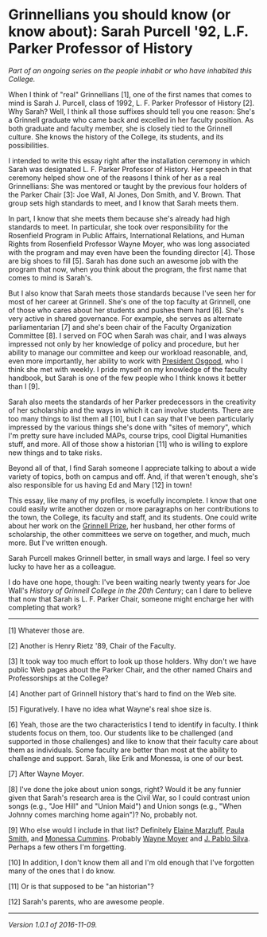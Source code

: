 Grinnellians you should know (or know about): Sarah Purcell '92, L.F. Parker Professor of History
========================================================================================

*Part of an ongoing series on the people inhabit or who have inhabited this College.*

When I think of "real" Grinnellians [1], one of the first names that
comes to mind is Sarah J. Purcell, class of 1992, L. F. Parker Professor
of History [2].  Why Sarah?  Well, I think all those suffixes should tell
you one reason: She's a Grinnell graduate who came back and excelled
in her faculty position.  As both graduate and faculty member, she is
closely tied to the Grinnell culture.  She knows the history of the
College, its students, and its possibilities.

I intended to write this essay right after the installation ceremony in
which Sarah was designated L. F. Parker Professor of History.  Her speech
in that ceremony helped show one of the reasons I think of her as a real
Grinnellians: She was mentored or taught by the previous four holders
of the Parker Chair [3]: Joe Wall, Al Jones, Don Smith, and V. Brown.
That group sets high standards to meet, and I know that Sarah meets them.

In part, I know that she meets them because she's already had high
standards to meet.  In particular, she took over responsibility for the
Rosenfield Program in Public Affairs, International Relations, and Human
Rights from Rosenfield Professor Wayne Moyer, who was long associated
with the program and may even have been the founding director [4].
Those are big shoes to fill [5].  Sarah has done such an awesome job
with the program that now, when you think about the program, the first
name that comes to mind is Sarah's.

But I also know that Sarah meets those standards because I've seen her
for most of her career at Grinnell.  She's one of the top faculty at
Grinnell, one of those who cares about her students and pushes them hard
[6].  She's very active in shared governance.  For example, she serves
as alternate parliamentarian [7] and she's been chair of the Faculty
Organization Committee [8].  I served on FOC when Sarah was chair, and I
was always impressed not only by her knowledge of policy and procedure,
but her ability to manage our committee and keep our workload reasonable,
and, even more importantly, her ability to work with [President
Osgood](russell-k-osgood.html), who I think she met with weekly.
I pride myself on my knowledge of the faculty handbook, but Sarah
is one of the few people who I think knows it better than I [9].  

Sarah also meets the standards of her Parker predecessors in the
creativity of her scholarship and the ways in which it can involve
students.  There are too many things to list them all [10], but I can
say that I've been particularly impressed by the various things she's
done with "sites of memory", which I'm pretty sure have included MAPs,
course trips, cool Digital Humanities stuff, and more.  All of those show
a historian [11] who is willing to explore new things and to take risks.

Beyond all of that, I find Sarah someone I appreciate talking to about
a wide variety of topics, both on campus and off.  And, if that weren't
enough, she's also responsible for us having Ed and Mary [12] in town!

This essay, like many of my profiles, is woefully incomplete.  I know
that one could easily write another dozen or more paragraphs on
her contributions to the town, the College, its faculty and staff,
and its students.  One could write about her work on the [Grinnell
Prize](grinnell-prize.html), her husband, her other forms of scholarship,
the other committees we serve on together, and much, much more.  But I've
written enough.

Sarah Purcell makes Grinnell better, in small ways and large.  I feel
so very lucky to have her as a colleague.

I do have one hope, though: I've been waiting nearly twenty years for
Joe Wall's _History of Grinnell College in the 20th Century_; can I
dare to believe that now that Sarah is L. F. Parker Chair, someone might
encharge her with completing that work?

---

[1] Whatever those are.

[2] Another is Henry Rietz '89, Chair of the Faculty.

[3] It took way too much effort to look up those holders.  Why don't
we have public Web pages about the Parker Chair, and the other named
Chairs and Professorships at the College?

[4] Another part of Grinnell history that's hard to find on the Web
site.

[5] Figuratively.  I have no idea what Wayne's real shoe size is.

[6] Yeah, those are the two characteristics I tend to identify in
faculty.  I think students focus on them, too.  Our students like to
be challenged (and supported in those challenges) and like to know 
that their faculty care about them as individuals.  Some faculty are
better than most at the ability to challenge and support.  Sarah,
like Erik and Monessa, is one of our best.

[7] After Wayne Moyer.

[8] I've done the joke about union songs, right?  Would it be any funnier
given that Sarah's research area is the Civil War, so I could contrast
union songs (e.g., "Joe Hill" and "Union Maid") and Union songs (e.g.,
"When Johnny comes marching home again")?  No, probably not.

[9] Who else would I include in that list?  Definitely [Elaine
Marzluff](elaine-marzluff.html), [Paula Smith](paula-smith.html),
and [Monessa Cummins](monessa-cummins.html).  Probably [Wayne
Moyer](wayne-moyer.html) and [J. Pablo Silva](j-pablo-silva.html).
Perhaps a few others I'm forgetting.

[10] In addition, I don't know them all and I'm old enough that I've
forgotten many of the ones that I do know.

[11] Or is that supposed to be "an historian"?

[12] Sarah's parents, who are awesome people.  

---

*Version 1.0.1 of 2016-11-09.*

